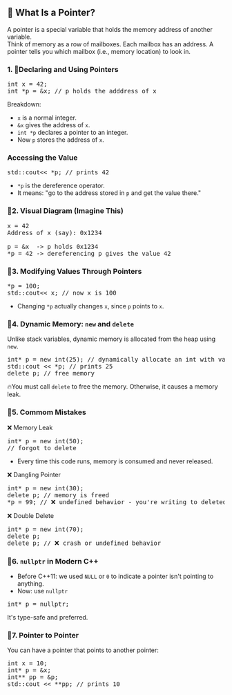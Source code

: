 ## 🧠 What Is a Pointer?
A pointer is a special variable that holds the memory address of another variable.<br>
Think of memory as a row of mailboxes. Each mailbox has an address. A pointer tells you which mailbox (i.e., memory location) to look in.

### 1. 🔸Declaring and Using Pointers
<pre>
int x = 42;
int *p = &x; // p holds the adddress of x
</pre>
Breakdown:
- `x` is a normal integer.
- `&x` gives the address of `x`.
- `int *p` declares a pointer to an integer.
- Now `p` stores the address of `x`. 

### Accessing the Value
<pre>
std::cout<< *p; // prints 42
</pre>
- `*p` is the dereference operator.
- It means: "go to the address stored in `p` and get the value there."

### 🔸2. Visual Diagram (Imagine This)
<pre>
x = 42
Address of x (say): 0x1234

p = &x  -> p holds 0x1234
*p = 42 -> dereferencing p gives the value 42
</pre>

### 🔸3. Modifying Values Through Pointers
<pre>
*p = 100;
std::cout<< x; // now x is 100
</pre>
- Changing `*p` actually changes `x`, since `p` points to `x`.

### 🔸4. Dynamic Memory: `new` and `delete`
Unlike stack variables, dynamic memory is allocated from the heap using `new`.
<pre>
int* p = new int(25); // dynamically allocate an int with value 25
std::cout << *p; // prints 25
delete p; // free memory
</pre>
🔥You must call `delete` to free the memory. Otherwise, it causes a memory leak.

### 🔸5. Commom Mistakes
❌ Memory Leak
<pre>
int* p = new int(50);
// forgot to delete
</pre>
- Every time this code runs, memory is consumed and never released.<br>

❌ Dangling Pointer
<pre>
int* p = new int(30);
delete p; // memory is freed
*p = 99; // ❌ undefined behavior - you're writing to deleted memory!
</pre>
❌ Double Delete
<pre>
int* p = new int(70);
delete p;
delete p; // ❌ crash or undefined behavior
</pre>

### 🔸6. `nullptr` in Modern C++
- Before C++11: we used `NULL` or `0` to indicate a pointer isn't pointing to anything.
- Now: use `nullptr`
<pre>
int* p = nullptr;
</pre>
It's type-safe and preferred.

### 🔸7. Pointer to Pointer
You can have a pointer that points to another pointer:
<pre>
int x = 10;
int* p = &x;
int** pp = &p;
std::cout << **pp; // prints 10
</pre>